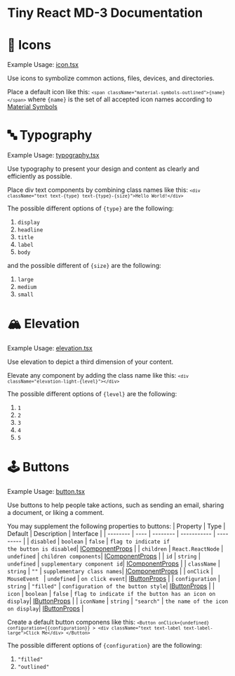 # Tiny React MD-3 Documentation

# 💟 Icons
Example Usage: [icon.tsx](https://github.com/highnet/vite-react-ts-md3-components/blob/master/vite-react-ts-md3-components/src/frames/icon.tsx)

Use icons to symbolize common actions, files, devices, and directories.

Place a default icon like this: <code>`<span className="material-symbols-outlined">{name}
      </span>`</code>
 where <code>{name}</code> is the set of all accepted icon names according to [Material Symbols](https://fonts.google.com/icons)

# 🔤 Typography

Example Usage: [typography.tsx](https://github.com/highnet/vite-react-ts-md3-components/blob/master/vite-react-ts-md3-components/src/frames/typography.tsx)

Use typography to present your design and content as clearly and efficiently as possible.

Place div text components by combining class names like this: <code>`<div className="text text-{type} text-{type}-{size}">Hello World!</div>`</code>

The possible different options of <code>{type}</code> are the following: 
1. <code>display</code>
2. <code>headline</code>
3. <code>title</code>
4. <code>label</code>
5. <code>body</code>

and the possible different of <code>{size}</code> are the following:
1. <code>large</code>
2. <code>medium</code>
3. <code>small</code>

# 🏔️ Elevation
Example Usage: [elevation.tsx](https://github.com/highnet/vite-react-ts-md3-components/blob/master/vite-react-ts-md3-components/src/frames/elevation.tsx)

Use elevation to depict a third dimension of your content.

Elevate any component by adding the class name like this: <code>`<div className="elevation-light-{level}"></div>`</code>

The possible different options of <code>{level}</code> are the following: 
1. <code>1</code>
2. <code>2</code>
3. <code>3</code>
4. <code>4</code>
5. <code>5</code>

# 🕹️ Buttons
Example Usage: [button.tsx](https://github.com/highnet/vite-react-ts-md3-components/blob/master/vite-react-ts-md3-components/src/frames/button.tsx)

Use buttons to help people take actions, such as sending an email, sharing a document, or liking a comment.

You may supplement the following properties to buttons:
| Property | Type |  Default | Description | Interface |
| -------- | ---- | -------- | ----------- | --------- |
| <code>disabled</code> | <code>boolean</code> |  <code>false</code> | <code>flag to indicate if the button is disabled</code>| [IComponentProps](https://github.com/highnet/vite-react-ts-md3-components/blob/master/vite-react-ts-md3-components/src/Component/IComponentProps.tsx) |
| <code>children</code> | <code>React.ReactNode</code> |  <code>undefined</code> | <code>children components</code>| [IComponentProps](https://github.com/highnet/vite-react-ts-md3-components/blob/master/vite-react-ts-md3-components/src/Component/IComponentProps.tsx) |
| <code>id</code> | <code>string</code> |  <code>undefined</code> | <code>supplementary component id</code>|  [IComponentProps](https://github.com/highnet/vite-react-ts-md3-components/blob/master/vite-react-ts-md3-components/src/Component/IComponentProps.tsx) |
| <code>className</code> | <code>string</code> |  <code>""</code> | <code>supplementary class names</code>| [IComponentProps](https://github.com/highnet/vite-react-ts-md3-components/blob/master/vite-react-ts-md3-components/src/Component/IComponentProps.tsx) |
| <code>onClick</code> | <code> MouseEvent<HTMLButtonElement> </code> |  <code>undefined</code> | <code>on click event</code>| [IButtonProps](https://github.com/highnet/vite-react-ts-md3-components/blob/master/vite-react-ts-md3-components/src/Button/IButtonProps.tsx) | 
| <code>configuration</code> | <code>string</code> |  <code>"filled"</code> | <code>configuration of the button style</code>| [IButtonProps](https://github.com/highnet/vite-react-ts-md3-components/blob/master/vite-react-ts-md3-components/src/Button/IButtonProps.tsx) |
| <code>icon</code> | <code>boolean</code> |  <code>false</code> | <code>flag to indicate if the button has an icon on display</code>| [IButtonProps](https://github.com/highnet/vite-react-ts-md3-components/blob/master/vite-react-ts-md3-components/src/Button/IButtonProps.tsx) |
| <code>iconName</code> | <code>string</code> |  <code>"search"</code> | <code>the name of the icon on display</code>| [IButtonProps](https://github.com/highnet/vite-react-ts-md3-components/blob/master/vite-react-ts-md3-components/src/Button/IButtonProps.tsx) |

Create a default button componens like this:
<code>`<Button onClick={undefined} configuration={{configuration}} > <div className="text text-label text-label-large">Click Me</div> </Button>`</code>
  
The possible different options of <code>{configuration}</code> are the following: 
1. <code>"filled"</code>
2. <code>"outlined"</code>
